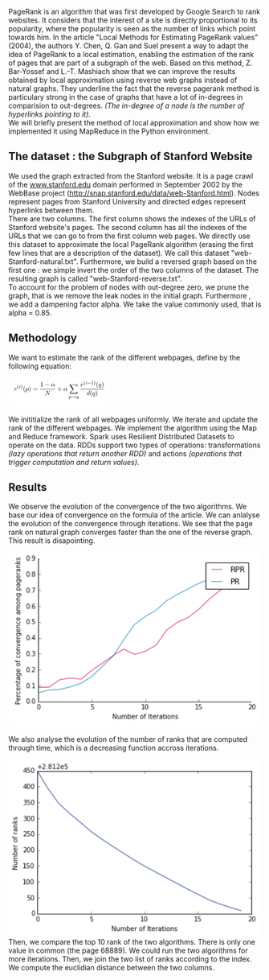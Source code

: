 
PageRank is an algorithm that was first developed by Google Search to rank websites. It considers that the interest of a site is directly proportional to its popularity, where the popularity is seen as the number of links which point towards him. In the article "Local Methods for Estimating PageRank values" (2004), the authors Y. Chen, Q. Gan and Suel present a way to adapt the idea of PageRank to a local estimation, enabling the estimation of the rank of pages that are part of a subgraph of the web. Based on this method, Z. Bar-Yossef and L.-T. Mashiach show that we can improve the results obtained by local approximation using reverse web graphs instead of natural graphs. They underline the fact that the reverse pagerank method is particulary strong in the case of graphs that have a lot of in-degrees in comparision to out-degrees. *(The in-degree of a node is the number of hyperlinks pointing to it)*.   
We will briefly present the method of local approximation and show how we implemented it using MapReduce in the Python environment. 

## The dataset : the Subgraph of Stanford Website  
We used the graph extracted from the Stanford website. It is a page crawl of the www.stanford.edu domain performed in September 2002 by the WebBase project (http://snap.stanford.edu/data/web-Stanford.html). Nodes represent pages from Stanford University and directed edges represent hyperlinks between them.   
There are two columns. The first column shows the indexes of the URLs of Stanford website's pages. The second column has all the indexes of the URLs that we can go to from the first column web pages. We directly use this dataset to  approximate the local PageRank algorithm (erasing the first few lines that are a description of the dataset). We call this dataset "web-Stanford-natural.txt". Furthermore, we build a reversed graph based on the first one : we simple invert the order of the two columns of the dataset. The resulting graph is called "web-Stanford-reverse.txt".   
To account for the problem of nodes with out-degree zero, we prune the graph, that is we remove the leak nodes in the initial graph. Furthermore , we add a dampening factor alpha. We take the value commonly used, that is alpha = 0.85. 

## Methodology 

We want to estimate the rank of the different webpages, define by the following equation: 

![alt tag](https://github.com/eroblin/Reverse-PageRank/blob/master/equation.png )

We inititialize the rank of all webpages uniformly. We iterate and update the rank of the different webpages. 
We implement the algorithm using the Map and Reduce framework. Spark uses Resilient Distributed Datasets to operate on the data. RDDs support two types of operations: transformations *(lazy operations that return another RDD)* and actions *(operations that trigger computation and return values)*. 

## Results

We observe the evolution of the convergence of the two algorithms. We base our idea of convergence on the formula of the article. We can anlalyse the evolution of the convergence through iterations. We see that the page rank on natural graph converges faster than the one of the reverse graph. This result is disapointing. 

![alt tag](https://github.com/eroblin/Reverse-PageRank/blob/master/convergence.png)

We also analyse the evolution of the number of ranks that are computed through time, which is a decreasing function accross iterations. 

![alt tag](https://github.com/eroblin/Reverse-PageRank/blob/master/ranks.png)
Then, we compare the top 10 rank of the two algorithms. There is only one value in common (the page  68889). We could run the two algorithms for more iterations. 
Then, we join the two list of ranks according to the index. We compute the euclidian distance between the two columns. 
